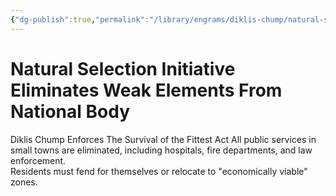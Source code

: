 ```yaml
---
{"dg-publish":true,"permalink":"/library/engrams/diklis-chump/natural-selection-initiative-eliminates-weak-elements-from-national-body/","tags":["DC/Rural","DC/AS6"]}
---
```


# Natural Selection Initiative Eliminates Weak Elements From National Body
Diklis Chump Enforces The Survival of the Fittest Act
	All public services in small towns are eliminated, including hospitals, fire departments, and law enforcement.  
	Residents must fend for themselves or relocate to "economically viable" zones.
